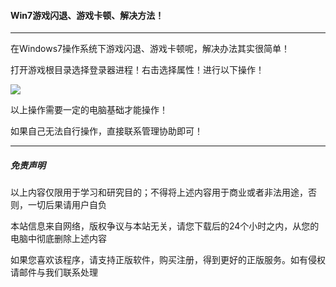 #### Win7游戏闪退、游戏卡顿、解决方法！
------
在Windows7操作系统下游戏闪退、游戏卡顿呢，解决办法其实很简单！

打开游戏根目录选择登录器进程！右击选择属性！进行以下操作！

![](https://cdn.jsdelivr.net/gh/pkssssss/uploads/images/20200208174826.png)



以上操作需要一定的电脑基础才能操作！

如果自己无法自行操作，直接联系管理协助即可！

------

##### 免责声明

以上内容仅限用于学习和研究目的；不得将上述内容用于商业或者非法用途，否则，一切后果请用户自负

本站信息来自网络，版权争议与本站无关，请您下载后的24个小时之内，从您的电脑中彻底删除上述内容

如果您喜欢该程序，请支持正版软件，购买注册，得到更好的正版服务。如有侵权请邮件与我们联系处理